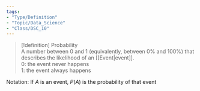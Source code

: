```yaml
---
tags:  
- "Type/Definition"  
- "Topic/Data_Science"  
- "Class/DSC_10"  
---
```

  
> [!definition] Probability  
> A number between 0 and 1 (equivalently, between 0% and 100%) that describes the likelihood of an [[Event|event]].  
> 0: the event never happens  
> 1: the event always happens  
  
Notation: If $A$ is an event, $P(A)$ is the probability of that event  
